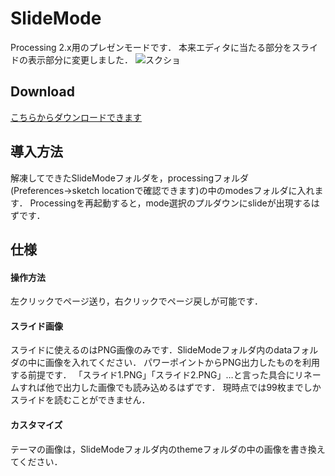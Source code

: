 # SlideMode
Processing 2.x用のプレゼンモードです．
本来エディタに当たる部分をスライドの表示部分に変更しました．
![スクショ](https://i.gyazo.com/cbd5614a1a0adf68ed93bdc6cabbcd58.png)
## Download
[こちらからダウンロードできます](https://www.dropbox.com/s/pu1neydfdxgk4kx/SlideMode.zip?dl=0)
## 導入方法
解凍してできたSlideModeフォルダを，processingフォルダ(Preferences→sketch locationで確認できます)の中のmodesフォルダに入れます．
Processingを再起動すると，mode選択のプルダウンにslideが出現するはずです．
## 仕様
#### 操作方法
左クリックでページ送り，右クリックでページ戻しが可能です．
#### スライド画像
スライドに使えるのはPNG画像のみです．SlideModeフォルダ内のdataフォルダの中に画像を入れてください．
パワーポイントからPNG出力したものを利用する前提です．
「スライド1.PNG」「スライド2.PNG」…と言った具合にリネームすれば他で出力した画像でも読み込めるはずです．
現時点では99枚までしかスライドを読むことができません．
#### カスタマイズ
テーマの画像は，SlideModeフォルダ内のthemeフォルダの中の画像を書き換えてください．
